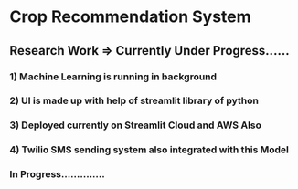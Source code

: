 # Crop Recommendation System
## Research Work => Currently Under Progress......
### 1) Machine Learning is running in background
### 2) UI is made up with help of streamlit library of python
### 3) Deployed currently on Streamlit Cloud and AWS Also
### 4) Twilio SMS sending system also integrated with this Model

### In Progress..............
